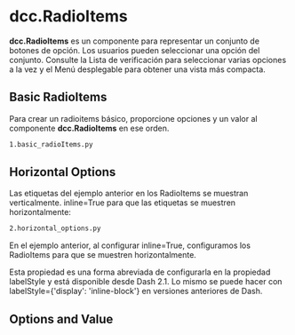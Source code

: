 # dcc.RadioItems

**dcc.RadioItems** es un componente para representar un conjunto de botones de opción. Los usuarios pueden seleccionar una opción del conjunto. Consulte la Lista de verificación para seleccionar varias opciones a la vez y el Menú desplegable para obtener una vista más compacta.

## Basic RadioItems

Para crear un radioitems básico, proporcione opciones y un valor al componente **dcc.RadioItems** en ese orden.

```bash
1.basic_radioItems.py
```

## Horizontal Options

Las etiquetas del ejemplo anterior en los RadioItems se muestran verticalmente. inline=True para que las etiquetas se muestren horizontalmente:

```bash
2.horizontal_options.py
```

En el ejemplo anterior, al configurar inline=True, configuramos los RadioItems para que se muestren horizontalmente.

Esta propiedad es una forma abreviada de configurarla en la propiedad labelStyle y está disponible desde Dash 2.1. Lo mismo se puede hacer con labelStyle={'display': 'inline-block'} en versiones anteriores de Dash.

## Options and Value

